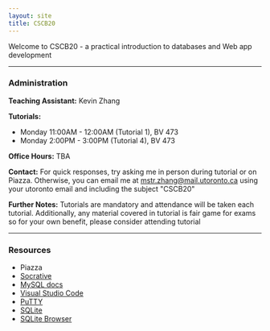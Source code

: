 ```yaml
---
layout: site
title: CSCB20
---
```


Welcome to CSCB20 - a practical introduction to databases and Web app development

---

### Administration

**Teaching Assistant:** Kevin Zhang

**Tutorials:** 
- Monday 11:00AM - 12:00AM (Tutorial 1), BV 473
- Monday 2:00PM - 3:00PM (Tutorial 4), BV 473

**Office Hours:** TBA

**Contact:** For quick responses, try asking me in person during tutorial or on Piazza. Otherwise,
you can email me at [mstr.zhang@mail.utoronto.ca](mailto:mstr.zhang@mail.utoronto.ca) using your
utoronto email and including the subject "CSCB20"

**Further Notes:** Tutorials are mandatory and attendance will be taken each tutorial. Additionally, 
any material covered in tutorial is fair game for exams so for your own benefit, please consider 
attending tutorial

---

### Resources

- Piazza
- [Socrative](https://b.socrative.com/login/student/)
- [MySQL docs](https://dev.mysql.com/doc/)
- [Visual Studio Code](https://code.visualstudio.com/)
- [PuTTY](https://www.putty.org/)
- [SQLite](https://www.sqlite.org/index.html)
- [SQLite Browser](https://sqlitebrowser.org/)
